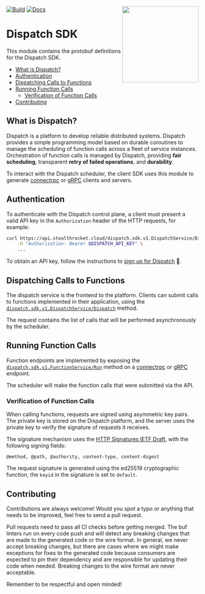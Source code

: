 [![Build](https://github.com/stealthrocket/dispatch-sdk-protobuf/actions/workflows/buf.yml/badge.svg)](https://github.com/stealthrocket/dispatch-sdk-protobuf/actions/workflows/buf.yml)
[![Docs](https://img.shields.io/badge/API-reference-lightblue.svg)](https://buf.build/stealthrocket/dispatch-sdk/docs/main:dispatch.sdk.v1)
<img align="right" src="https://github.com/stealthrocket/dispatch-sdk-protobuf/assets/865510/87162355-e184-4058-a733-650eee53f333" width="200"/>

# Dispatch SDK

This module contains the protobuf definitions for the Dispatch SDK.

[connectrpc]:      https://connectrpc.com/
[grpc]:            https://grpc.io/
[http-signatures]: https://datatracker.ietf.org/doc/draft-ietf-httpbis-message-signatures/19/
[signup]:          https://docs.stealthrocket.cloud/stateful-functions/getting-started
[rpc-dispatch]:    https://buf.build/stealthrocket/dispatch-sdk/docs/main:dispatch.sdk.v1#dispatch.sdk.v1.DispatchService.Dispatch
[rpc-function]:    https://buf.build/stealthrocket/dispatch-sdk/docs/main:dispatch.sdk.v1#dispatch.sdk.v1.FunctionService.Run

- [What is Dispatch?](#what-is-dispatch)
- [Authentication](#authentication)
- [Dispatching Calls to Functions](#dispatching-calls-to-functions)
- [Running Function Calls](#running-function-calls)
  - [Verification of Function Calls](#verification-of-function-calls)
- [Contributing](#contributing)

## What is Dispatch?

Dispatch is a platform to develop reliable distributed systems. Dispatch
provides a simple programming model based on durable coroutines to manage the
scheduling of function calls across a fleet of service instances. Orchestration
of function calls is managed by Dispatch, providing **fair scheduling**,
transparent **retry of failed operations**, and **durability**.

To interact with the Dispatch scheduler, the client SDK uses this module to
generate [connectrpc][connectrpc] or [gRPC][grpc] clients and servers.

## Authentication

To authenticate with the Dispatch control plane, a client must present a valid
API key in the `Authorization` header of the HTTP requests, for example:

```sh
curl https://api.stealthrocket.cloud/dispatch.sdk.v1.DispatchService/Dispatch \
    -H "Authorization: Bearer $DISPATCH_API_KEY" \
    ...
```

To obtain an API key, follow the instructions to [sign up for Dispatch][signup] 🚀.

## Dispatching Calls to Functions

The dispatch service is the frontend to the platform. Clients can submit calls
to functions implemented in their application, using the
[`dispatch.sdk.v1.DispatchService/Dispatch`][rpc-dispatch] method.

The request contains the list of calls that will be performed asynchronously by
the scheduler.

## Running Function Calls

Function endpoints are implemented by exposing the
[`dispatch.sdk.v1.FunctionService/Run`][rpc-function]
method on a [connectrpc][connectrpc] or [gRPC][grpc] endpoint.

The scheduler will make the function calls that were submitted via the API.

### Verification of Function Calls

When calling functions, requests are signed using asymmetric key pairs. The private
key is stored on the Dispatch platform, and the server uses the private key to
verify the signature of requests it receives.

The signature mechanism uses the [HTTP Signatures IETF Draft][http-signatures],
with the following signing fields:

    @method, @path, @authority, content-type, content-digest

The request signature is generated using the ed25519 cryptographic function,
the `keyid` in the signature is set to `default`.

## Contributing

Contributions are always welcome! Would you spot a typo or anything that needs
to be improved, feel free to send a pull request.

Pull requests need to pass all CI checks before getting merged. The buf linters
run on every code push and will detect any breaking changes that are made to the
generated code or the wire format. In general, we never accept breaking changes,
but there are cases where we might make exceptions for fixes to the generated
code because consumers are expected to pin their dependency and are responsible
for updating their code when needed. Breaking changes to the wire format are
never acceptable.

Remember to be respectful and open minded!
